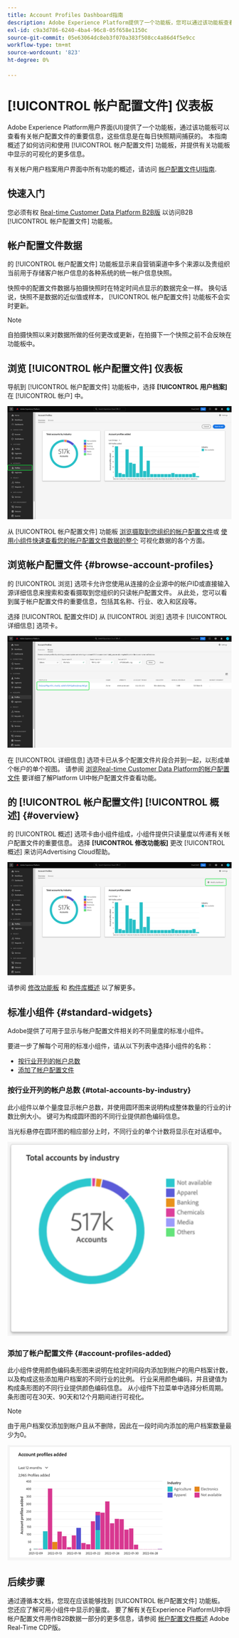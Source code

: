 ```yaml
---
title: Account Profiles Dashboard指南
description: Adobe Experience Platform提供了一个功能板，您可以通过该功能板查看有关贵组织B2B帐户配置文件的重要信息。
exl-id: c9a3d786-6240-4ba4-96c8-05f658e1150c
source-git-commit: 05e63064dc8eb3f070a383f508cc4a86d4f5e9cc
workflow-type: tm+mt
source-wordcount: '823'
ht-degree: 0%

---
```


# [!UICONTROL 帐户配置文件] 仪表板

Adobe Experience Platform用户界面(UI)提供了一个功能板，通过该功能板可以查看有关帐户配置文件的重要信息，这些信息是在每日快照期间捕获的。 本指南概述了如何访问和使用 [!UICONTROL 帐户配置文件] 功能板，并提供有关功能板中显示的可视化的更多信息。

有关帐户用户档案用户界面中所有功能的概述，请访问 [帐户配置文件UI指南](../../rtcdp/accounts/account-profile-ui-guide.md).

## 快速入门

您必须有权 [Real-time Customer Data Platform B2B版](../../rtcdp/b2b-overview.md) 以访问B2B [!UICONTROL 帐户配置文件] 功能板。

## 帐户配置文件数据

的 [!UICONTROL 帐户配置文件] 功能板显示来自营销渠道中多个来源以及贵组织当前用于存储客户帐户信息的各种系统的统一帐户信息快照。

快照中的配置文件数据与拍摄快照时在特定时间点显示的数据完全一样。 换句话说，快照不是数据的近似值或样本， [!UICONTROL 帐户配置文件] 功能板不会实时更新。

>[!NOTE]
>
>自拍摄快照以来对数据所做的任何更改或更新，在拍摄下一个快照之前不会反映在功能板中。

## 浏览 [!UICONTROL 帐户配置文件] 仪表板

导航到 [!UICONTROL 帐户配置文件] 功能板中，选择 **[!UICONTROL 用户档案]** 在 [!UICONTROL 帐户] 中。

![左侧导航中突出显示了“帐户配置文件”的Platform UI，并显示了“概述”选项卡。](../images/account-profiles/account-profiles-dashboard.png)

从 [!UICONTROL 帐户配置文件] 功能板 [浏览摄取到您组织的帐户配置文件](#browse-account-profiles)或 [使用小组件快速查看您的帐户配置文件数据的整个](#standard-widgets) 可视化数据的各个方面。

## 浏览帐户配置文件 {#browse-account-profiles}

的 [!UICONTROL 浏览] 选项卡允许您使用从连接的企业源中的帐户ID或直接输入源详细信息来搜索和查看摄取到您组织的只读帐户配置文件。 从此处，您可以看到属于帐户配置文件的重要信息，包括其名称、行业、收入和区段等。

选择 [!UICONTROL 配置文件ID] 从 [!UICONTROL 浏览] 选项卡 [!UICONTROL 详细信息] 选项卡。

![显示结果的“帐户配置文件”浏览选项卡突出显示了配置文件ID。](../images/account-profiles/account-profiles-browse-tab.png)

在 [!UICONTROL 详细信息] 选项卡已从多个配置文件片段合并到一起，以形成单个帐户的单个视图。 请参阅 [浏览Real-time Customer Data Platform的帐户配置文件](../../rtcdp/accounts/account-profile-ui-guide.md#browse-account-profiles) 要详细了解Platform UI中帐户配置文件查看功能。

## 的 [!UICONTROL 帐户配置文件] [!UICONTROL 概述] {#overview}

的 [!UICONTROL 概述] 选项卡由小组件组成，小组件提供只读量度以传递有关帐户配置文件的重要信息。 选择 **[!UICONTROL 修改功能板]** 更改 [!UICONTROL 概述] 来访问Advertising Cloud帮助。

![“帐户配置文件”概述选项卡，其中突出显示了“修改”功能板。](../images/account-profiles/modify-dashboard.png)

请参阅 [修改功能板](../customize/modify.md) 和 [构件库概述](../customize/widget-library.md) 以了解更多。

## 标准小组件 {#standard-widgets}

Adobe提供了可用于显示与帐户配置文件相关的不同量度的标准小组件。

要进一步了解每个可用的标准小组件，请从以下列表中选择小组件的名称：

* [按行业开列的帐户总数](#total-accounts-by-industry)
* [添加了帐户配置文件](#account-profiles-added)

### 按行业开列的帐户总数 {#total-accounts-by-industry}

此小组件以单个量度显示帐户总数，并使用圆环图来说明构成整体数量的行业的计数比例大小。 键可为构成圆环图的不同行业提供颜色编码信息。

当光标悬停在圆环图的相应部分上时，不同行业的单个计数将显示在对话框中。

![按行业小组件划分的帐户总数。](../images/account-profiles/total-accounts-by-industry-widget.png)

### 添加了帐户配置文件 {#account-profiles-added}

此小组件使用颜色编码条形图来说明在给定时间段内添加到帐户的用户档案计数，以及构成这些添加用户档案的不同行业的比例。 行业采用颜色编码，并且键值为构成条形图的不同行业提供颜色编码信息。 从小组件下拉菜单中选择分析周期。 条形图可在30天、90天和12个月期间进行可视化。

>[!NOTE]
>
>由于用户档案仅添加到帐户且从不删除，因此在一段时间内添加的用户档案数量最少为0。

![帐户配置文件添加了小组件。](../images/account-profiles/accounts-profiles-added-widget.png)

## 后续步骤

通过遵循本文档，您现在应该能够找到 [!UICONTROL 帐户配置文件] 功能板。 您还应了解可用小组件中显示的量度。 要了解有关在Experience PlatformUI中将帐户配置文件用作B2B数据一部分的更多信息，请参阅 [帐户配置文件概述](../../rtcdp/accounts/account-profile-overview.md) Adobe Real-Time CDP版。
